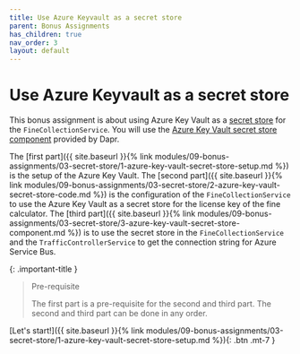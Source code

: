 ```yaml
---
title: Use Azure Keyvault as a secret store
parent: Bonus Assignments
has_children: true
nav_order: 3
layout: default
---
```


# Use Azure Keyvault as a secret store

This bonus assignment is about using Azure Key Vault as a [secret store](https://docs.dapr.io/operations/components/setup-secret-store/) for the `FineCollectionService`. You will use the [Azure Key Vault secret store component](https://docs.dapr.io/reference/components-reference/supported-secret-stores/azure-keyvault/) provided by Dapr.

The [first part]({{ site.baseurl }}{% link modules/09-bonus-assignments/03-secret-store/1-azure-key-vault-secret-store-setup.md %}) is the setup of the Azure Key Vault. The [second part]({{ site.baseurl }}{% link modules/09-bonus-assignments/03-secret-store/2-azure-key-vault-secret-store-code.md %}) is the configuration of the `FineCollectionService` to use the Azure Key Vault as a secret store for the license key of the fine calculator. The [third part]({{ site.baseurl }}{% link modules/09-bonus-assignments/03-secret-store/3-azure-key-vault-secret-store-component.md %}) is to use the secret store in the `FineCollectionService` and the `TrafficControllerService` to get the connection string for Azure Service Bus.

{: .important-title }
> Pre-requisite
> 
> The first part is a pre-requisite for the second and third part. The second and third part can be done in any order.
>

<!-- ----------------------------- NAVIGATION ------------------------------ -->

<span class="fs-3">
[Let's start!]({{ site.baseurl }}{% link modules/09-bonus-assignments/03-secret-store/1-azure-key-vault-secret-store-setup.md %}){: .btn .mt-7 }
</span>
